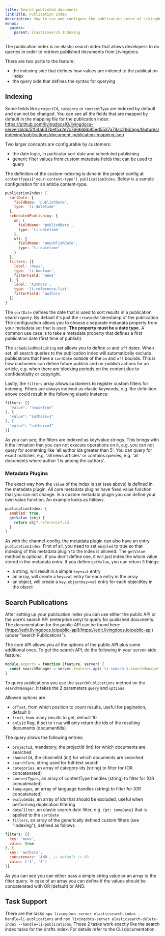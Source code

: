 ```yaml
---
title: Search published documents
linkTitle: Publication Index
description: How to use and configure the publication index of Livingdocs.
menus:
  guides:
    parent: Elasticsearch Indexing
---
```


The publication index is an elastic search index that allows developers to do queries in order to retrieve published documents from Livingdocs.

There are two parts to the feature:
- the indexing side that defines how values are indexed to the publication index
- the query side that defines the syntax for querying

## Indexing

Some fields like `projectId`, `category` or `contentType` are indexed by default and can not be changed. You can see all the fields that are mapped by default in the mapping file for the publication index: https://github.com/livingdocsIO/livingdocs-server/blob/5f04a637bef5a2e7c766668b85ed5537a78ac296/app/features/indexing/publications/document-publication-mapping.json

Two larger concepts are configurable by customers:
- the date logic, in particular sort date and scheduled publishing
- generic filter values from custom metadata fields that can be used to query

The definition of the custom indexing is done in the project config at `contentTypes['your-content-type'].publicationIndex`. Below is a sample configuration for an article content-type.

```js
publicationIndex: {
  sortDate: {
    fieldName: 'publishDate',
    type: 'li-datetime'
  },
  scheduledPublishing: {
    on: {
      fieldName: 'publishDate',
      type: 'li-datetime'
    },
    off: {
      fieldName: 'unpublishDate',
      type: 'li-datetime'
    }
  },
  filters: [{
    label: 'News',
    type: 'li-boolean',
    filterField: 'news'
  }, {
    label: 'Authors',
    type: 'li-reference-list',
    filterField: 'authors'
  }]
}
```

The `sortDate` defines the date that is used to sort results in a publication search query. By default it's just the `createdAt` timestamp of the publication. The configuration allows you to choose a separate metadata property from your metadata set that is used. **The property must be a date type.** A common use case is to take a metadata property that defines a first publication date (first time of publish).

The `scheduledPublishing` set allows you to define `on` and `off` dates. When set, all search queries to the publication index will automatically exclude publications that have a `sortDate` outside of the `on` and `off` bounds. This is how customers can define future publish and un-publish actions for an article, e.g. when there are blocking periods on the content due to confidentiality or copyright.

Lastly, the `filters` array allows customers to register custom filters for indexing. Filters are always indexed as elastic keywords, e.g. the definition above could result in the following elastic instance:
```js
filters: [{
  "value": "news=true"
}, {
  "value": "authors=1"
}, {
  "value": "authors=4"
}]
```
As you can see, the filters are indexed as key/value strings. This brings with it the limitation that you can not execute operations on it, e.g. you can not query for something like 'all author ids greater than 5'. You can query for exact matches, e.g. 'all news articles' or contains queries, e.g. 'all documents where author 1 is among the authors'.

### Metadata Plugins

The exact way how the `value` of the index is set (see above) is defined in the metadata plugin. All core metadata plugins have fixed value function that you can not change. In a custom metadata plugin you can define your own value function. An example looks as follows.
```js
publicationIndex: {
  enabled: true,
  getValue (obj) {
    return obj?.reference?.id
  }
}
```
As with the channel-config, the metadata plugin can also have an entry `publicationIndex`.
First of all, you need to set `enabled` to true so that indexing of this metadata plugin to the index is allowed. The `getValue` method is optional, if you don't define one, it will just index the whole value stored in the metadata entry.
If you define `getValue`, you can return 3 things:

- a string, will result in a simple `key=val` entry
- an array, will create a `key=val` entry for each entry in the array
- an object, will create a `key.objectKey=val` entry for each objectKey in the object

## Search Publications

After setting up your publication index you can use either the public API or the core's search API (enterprise only) to query for published documents. The documentation for the public API can be found here: [https://edit.livingdocs.io/public-api](https://edit.livingdocs.io/public-api) \(under "search Publications"\).

The core API allows you all the options of the public API plus some additional ones. To get the search API, do the following in your server-side feature:
```js
module.exports = function (feature, server) {
  const searchManager = server.features.api('li-search').searchManager
}
```

To query publications you use the `searchPublications` method on the `searchManager`. It takes the 2 parameters `query` and `options`.

Allowed options are:
- `offset`, from which position to count results, useful for pagination, default 0
- `limit`, how many results to get, default 10
- `onlyId` flag, if set to `true` will only return the ids of the resulting documents (documentIds)

The query allows the following entries:
- `projectId`, mandatory, the projectId (int) for which documents are searched
- `channelId`, the channelId (int) for which documents are searched
- `searchTerm`, string used for full-text search
- `categories`, an array of category ids (string) to filter for (OR concatenated)
- `contentTypes`, an array of contentType handles (string) to filter for (OR concatenated)
- `languages`, an array of language handles (string) to filter for (OR concatenated)
- `excludeIds`, an array of ids that should be excluded, useful when performing duplication filtering
- `dateFilter`, an elastic search date filter, e.g. `{gt: someDate}` that is applied to the `sortDate`
- `filters`, an array of the generically defined custom filters (see "Indexing"), defined as follows

```js
filters: [{
  key: 'news',
  value: true
}, {
  key: 'authors',
  concatenate: 'AND', // default is OR
  value: ['1', '4']
}]
```

As you can see you can either pass a simple string value or an array to the filter query. In case of an array you can define if the values should be concatenated with OR (default) or AND.

## Task Support

There are the tasks `npx livingdocs-server elasticsearch-index --handle=li-publications` and `npx livingdocs-server elasticsearch-delete-index --handle=li-publications`. Those 2 tasks work exactly like the search index tasks for the drafts index. For details refer to the CLI documentation.
